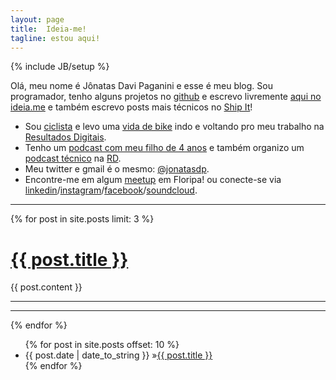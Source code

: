 ```yaml
---
layout: page
title:  Ideia-me!
tagline: estou aqui!
---
```

{% include JB/setup %}

Olá, meu nome é Jônatas Davi Paganini e esse é meu blog. Sou programador, tenho alguns projetos no [github](https://github.com/jonatas) e escrevo
livremente [aqui no ideia.me](/) e também escrevo posts mais técnicos no [Ship It](http://shipit.resultadosdigitais.com.br)!

- Sou [ciclista](https://www.strava.com/athletes/12104550) e levo uma [vida de bike](/vida-de-bike) indo e voltando pro meu trabalho na [Resultados Digitais](http://resultadosdigitais.com.br).
- Tenho um [podcast com meu filho de 4 anos](http://lorenzo.ideia.me) e também organizo um [podcast técnico](http://soundcloud.com/rdshipit) na [RD](http://resultadosdigitais.com.br).
- Meu twitter e gmail é o mesmo: [@jonatasdp](https://twitter.com/jonatasdp).
- Encontre-me em algum [meetup](http://www.meetup.com/members/185190193/) em Floripa! ou conecte-se via [linkedin](https://br.linkedin.com/in/jonatasdp)/[instagram](https://instagram.com/jonatasdp)/[facebook](https://fb.com/jonatas.paganini)/[soundcloud](http://soundcloud.com/jonatasdp).

--------------

{% for post in site.posts limit: 3 %}
   <h1 class="post"><a class="post" href="{{ post.url }}"> {{ post.title }}</a></h1>
 {{ post.content }}
 <hr />
 <hr />
{% endfor %}
<ul class="posts">
 {% for post in site.posts offset: 10 %}
  <li><span class="post_date">{{ post.date | date_to_string }}</span> &raquo;<a class="post" href="{{ post.url }}">{{ post.title }}</a></li>
 {% endfor %}
</ul>

